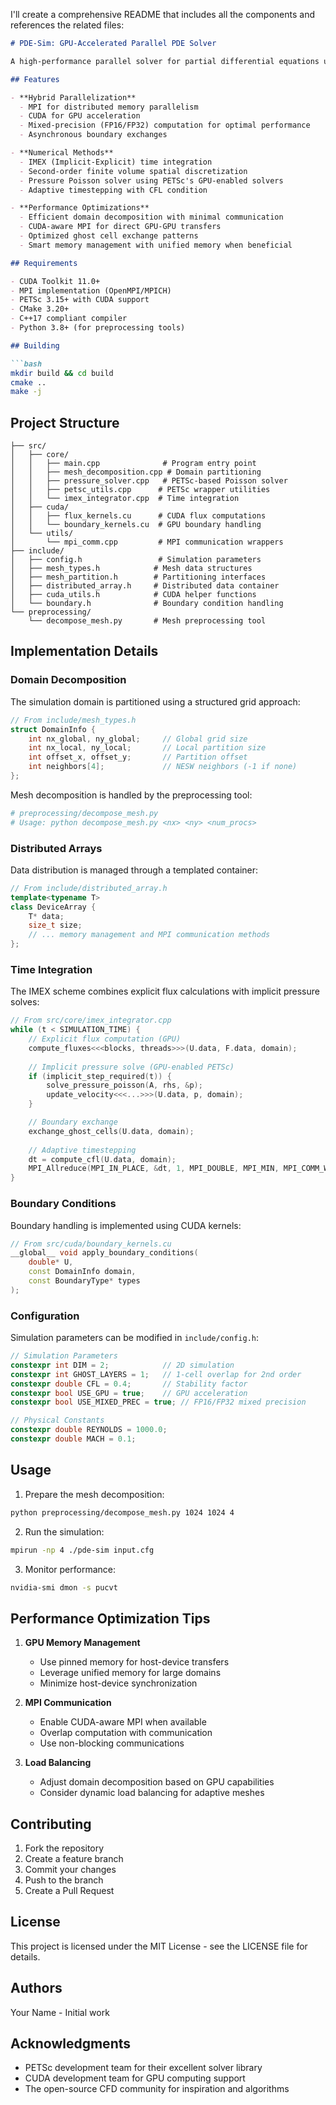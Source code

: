 I'll create a comprehensive README that includes all the components and references the related files:

```markdown:README.md
# PDE-Sim: GPU-Accelerated Parallel PDE Solver

A high-performance parallel solver for partial differential equations using MPI, CUDA, and PETSc. Designed for large-scale fluid dynamics simulations with mixed-precision computing and domain decomposition.

## Features

- **Hybrid Parallelization**
  - MPI for distributed memory parallelism
  - CUDA for GPU acceleration
  - Mixed-precision (FP16/FP32) computation for optimal performance
  - Asynchronous boundary exchanges

- **Numerical Methods**
  - IMEX (Implicit-Explicit) time integration
  - Second-order finite volume spatial discretization
  - Pressure Poisson solver using PETSc's GPU-enabled solvers
  - Adaptive timestepping with CFL condition

- **Performance Optimizations**
  - Efficient domain decomposition with minimal communication
  - CUDA-aware MPI for direct GPU-GPU transfers
  - Optimized ghost cell exchange patterns
  - Smart memory management with unified memory when beneficial

## Requirements

- CUDA Toolkit 11.0+
- MPI implementation (OpenMPI/MPICH)
- PETSc 3.15+ with CUDA support
- CMake 3.20+
- C++17 compliant compiler
- Python 3.8+ (for preprocessing tools)

## Building

```bash
mkdir build && cd build
cmake ..
make -j
```

## Project Structure

```
├── src/
│   ├── core/
│   │   ├── main.cpp              # Program entry point
│   │   ├── mesh_decomposition.cpp # Domain partitioning
│   │   ├── pressure_solver.cpp   # PETSc-based Poisson solver
│   │   ├── petsc_utils.cpp      # PETSc wrapper utilities
│   │   └── imex_integrator.cpp  # Time integration
│   ├── cuda/
│   │   ├── flux_kernels.cu      # CUDA flux computations
│   │   └── boundary_kernels.cu  # GPU boundary handling
│   └── utils/
│       └── mpi_comm.cpp         # MPI communication wrappers
├── include/
│   ├── config.h                 # Simulation parameters
│   ├── mesh_types.h            # Mesh data structures
│   ├── mesh_partition.h        # Partitioning interfaces
│   ├── distributed_array.h     # Distributed data container
│   ├── cuda_utils.h            # CUDA helper functions
│   └── boundary.h              # Boundary condition handling
└── preprocessing/
    └── decompose_mesh.py       # Mesh preprocessing tool
```

## Implementation Details

### Domain Decomposition

The simulation domain is partitioned using a structured grid approach:

```cpp
// From include/mesh_types.h
struct DomainInfo {
    int nx_global, ny_global;     // Global grid size
    int nx_local, ny_local;       // Local partition size
    int offset_x, offset_y;       // Partition offset
    int neighbors[4];             // NESW neighbors (-1 if none)
};
```

Mesh decomposition is handled by the preprocessing tool:
```python
# preprocessing/decompose_mesh.py
# Usage: python decompose_mesh.py <nx> <ny> <num_procs>
```

### Distributed Arrays

Data distribution is managed through a templated container:

```cpp
// From include/distributed_array.h
template<typename T>
class DeviceArray {
    T* data;
    size_t size;
    // ... memory management and MPI communication methods
};
```

### Time Integration

The IMEX scheme combines explicit flux calculations with implicit pressure solves:

```cpp
// From src/core/imex_integrator.cpp
while (t < SIMULATION_TIME) {
    // Explicit flux computation (GPU)
    compute_fluxes<<<blocks, threads>>>(U.data, F.data, domain);
    
    // Implicit pressure solve (GPU-enabled PETSc)
    if (implicit_step_required(t)) {
        solve_pressure_poisson(A, rhs, &p);
        update_velocity<<<...>>>(U.data, p, domain);
    }

    // Boundary exchange
    exchange_ghost_cells(U.data, domain);
    
    // Adaptive timestepping
    dt = compute_cfl(U.data, domain);
    MPI_Allreduce(MPI_IN_PLACE, &dt, 1, MPI_DOUBLE, MPI_MIN, MPI_COMM_WORLD);
}
```

### Boundary Conditions

Boundary handling is implemented using CUDA kernels:

```cpp
// From src/cuda/boundary_kernels.cu
__global__ void apply_boundary_conditions(
    double* U,
    const DomainInfo domain,
    const BoundaryType* types
);
```

### Configuration

Simulation parameters can be modified in `include/config.h`:

```cpp
// Simulation Parameters
constexpr int DIM = 2;            // 2D simulation
constexpr int GHOST_LAYERS = 1;   // 1-cell overlap for 2nd order
constexpr double CFL = 0.4;       // Stability factor
constexpr bool USE_GPU = true;    // GPU acceleration
constexpr bool USE_MIXED_PREC = true; // FP16/FP32 mixed precision

// Physical Constants
constexpr double REYNOLDS = 1000.0;
constexpr double MACH = 0.1;
```

## Usage

1. Prepare the mesh decomposition:
```bash
python preprocessing/decompose_mesh.py 1024 1024 4
```

2. Run the simulation:
```bash
mpirun -np 4 ./pde-sim input.cfg
```

3. Monitor performance:
```bash
nvidia-smi dmon -s pucvt
```

## Performance Optimization Tips

1. **GPU Memory Management**
   - Use pinned memory for host-device transfers
   - Leverage unified memory for large domains
   - Minimize host-device synchronization

2. **MPI Communication**
   - Enable CUDA-aware MPI when available
   - Overlap computation with communication
   - Use non-blocking communications

3. **Load Balancing**
   - Adjust domain decomposition based on GPU capabilities
   - Consider dynamic load balancing for adaptive meshes

## Contributing

1. Fork the repository
2. Create a feature branch
3. Commit your changes
4. Push to the branch
5. Create a Pull Request

## License

This project is licensed under the MIT License - see the LICENSE file for details.

## Authors

Your Name - Initial work

## Acknowledgments

- PETSc development team for their excellent solver library
- CUDA development team for GPU computing support
- The open-source CFD community for inspiration and algorithms
```
